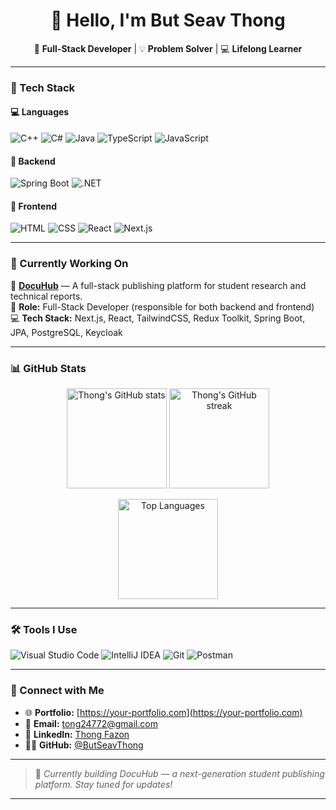 <!-- README.md -->

<h1 align="center">👋 Hello, I'm <strong>But Seav Thong</strong></h1>

<p align="center">
🎯 <strong>Full-Stack Developer</strong> | 💡 <strong>Problem Solver</strong> | 💻 <strong>Lifelong Learner</strong>
</p>

---

### 🚀 Tech Stack

#### 💻 **Languages**
![C++](https://img.shields.io/badge/C++-00599C?style=for-the-badge&logo=c%2b%2b&logoColor=white)
![C#](https://img.shields.io/badge/C%23-239120?style=for-the-badge&logo=c-sharp&logoColor=white)
![Java](https://img.shields.io/badge/Java-007396?style=for-the-badge&logo=openjdk&logoColor=white)
![TypeScript](https://img.shields.io/badge/TypeScript-3178C6?style=for-the-badge&logo=typescript&logoColor=white)
![JavaScript](https://img.shields.io/badge/JavaScript-F7DF1E?style=for-the-badge&logo=javascript&logoColor=black)

#### 🧩 **Backend**
![Spring Boot](https://img.shields.io/badge/Spring_Boot-6DB33F?style=for-the-badge&logo=spring-boot&logoColor=white)
![.NET](https://img.shields.io/badge/.NET-512BD4?style=for-the-badge&logo=dotnet&logoColor=white)

#### 🎨 **Frontend**
![HTML](https://img.shields.io/badge/HTML5-E34F26?style=for-the-badge&logo=html5&logoColor=white)
![CSS](https://img.shields.io/badge/CSS3-1572B6?style=for-the-badge&logo=css3&logoColor=white)
![React](https://img.shields.io/badge/React-20232A?style=for-the-badge&logo=react&logoColor=61DAFB)
![Next.js](https://img.shields.io/badge/Next.js-000000?style=for-the-badge&logo=nextdotjs&logoColor=white)

---

### 🧠 Currently Working On

📘 **[DocuHub](https://www.docuhub.me/)** — A full-stack publishing platform for student research and technical reports.  
🔧 **Role:** Full-Stack Developer (responsible for both backend and frontend)  
💻 **Tech Stack:** Next.js, React, TailwindCSS, Redux Toolkit, Spring Boot, JPA, PostgreSQL, Keycloak  

---

### 📊 GitHub Stats

<p align="center">
  <img src="https://github-readme-stats.vercel.app/api?username=seavthong&show_icons=true&theme=radical" alt="Thong's GitHub stats" height="160" />
  <img src="https://github-readme-streak-stats.herokuapp.com/?user=seavthong&theme=radical" alt="Thong's GitHub streak" height="160" />
</p>

<p align="center">
  <img src="https://github-readme-stats.vercel.app/api/top-langs/?username=seavthong&layout=compact&theme=radical" alt="Top Languages" height="160" />
</p>

---

### 🛠 Tools I Use

![Visual Studio Code](https://img.shields.io/badge/VSCode-007ACC?style=for-the-badge&logo=visualstudiocode&logoColor=white)
![IntelliJ IDEA](https://img.shields.io/badge/IntelliJIDEA-000000?style=for-the-badge&logo=intellijidea&logoColor=white)
![Git](https://img.shields.io/badge/Git-F05032?style=for-the-badge&logo=git&logoColor=white)
![Postman](https://img.shields.io/badge/Postman-FF6C37?style=for-the-badge&logo=postman&logoColor=white)

---

### 🔗 Connect with Me

- 🌐 **Portfolio:** [https://your-portfolio.com](https://your-portfolio.com)
- 📧 **Email:** [tong24772@gmail.com](mailto:tong24772@gmail.com)
- 💼 **LinkedIn:** [Thong Fazon](https://www.linkedin.com/in/thong-fazon-8a113a37a/)
- 🧑‍💻 **GitHub:** [@ButSeavThong](https://github.com/ButSeavThong)

---

> 🚧 *Currently building DocuHub — a next-generation student publishing platform. Stay tuned for updates!*

---
